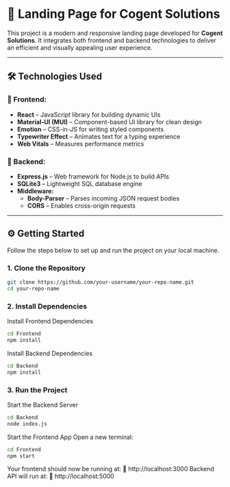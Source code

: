 # 🚀 Landing Page for Cogent Solutions

This project is a modern and responsive landing page developed for **Cogent Solutions**. It integrates both frontend and backend technologies to deliver an efficient and visually appealing user experience.

---

## 🛠️ Technologies Used

### 🔹 Frontend:
- **React** – JavaScript library for building dynamic UIs
- **Material-UI (MUI)** – Component-based UI library for clean design
- **Emotion** – CSS-in-JS for writing styled components
- **Typewriter Effect** – Animates text for a typing experience
- **Web Vitals** – Measures performance metrics

### 🔹 Backend:
- **Express.js** – Web framework for Node.js to build APIs
- **SQLite3** – Lightweight SQL database engine
- **Middleware:**
  - **Body-Parser** – Parses incoming JSON request bodies
  - **CORS** – Enables cross-origin requests

---
## ⚙️ Getting Started

Follow the steps below to set up and run the project on your local machine.

### 1. Clone the Repository
```bash
git clone https://github.com/your-username/your-repo-name.git
cd your-repo-name
```
### 2. Install Dependencies
Install Frontend Dependencies
```bash
cd Frontend
npm install
```
Install Backend Dependencies
```bash
cd Backend
npm install
```

### 3. Run the Project
Start the Backend Server
```bash
cd Backend
node index.js
```
Start the Frontend App
Open a new terminal:
```bash
cd Frontend
npm start
```
Your frontend should now be running at:
🔗 http://localhost:3000
Backend API will run at:
🔗 http://localhost:5000
